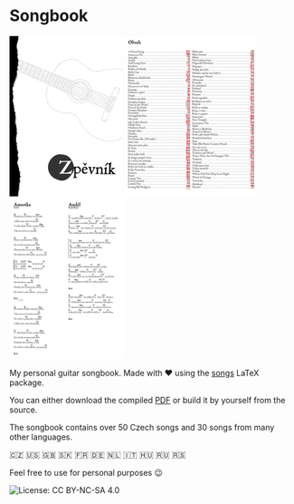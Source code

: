 # Songbook

![cover](img/cover.png) ![index](img/index.png) ![index](img/page.png)


My personal guitar songbook. Made with :heart: using the [songs](http://songs.sourceforge.net) LaTeX package.

You can either download the compiled [PDF](./songbook.pdf) or 
build it by yourself from the source.

The songbook contains over 50 Czech songs and 30 songs from many other languages.

:czech_republic: :us: :uk: :slovakia: :fr: :de: :netherlands: :it: :hungary: :ru: :serbia:



Feel free to use for personal purposes :wink:

![License: CC BY-NC-SA 4.0](https://licensebuttons.net/l/by-nc-sa/4.0/80x15.png)
